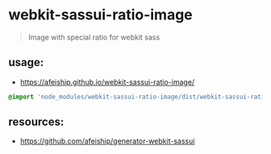 # webkit-sassui-ratio-image
> Image with special ratio for webkit sass

## usage:
+ https://afeiship.github.io/webkit-sassui-ratio-image/

```scss
@import 'node_modules/webkit-sassui-ratio-image/dist/webkit-sassui-ratio-image.scss';
```


## resources:
+ https://github.com/afeiship/generator-webkit-sassui
